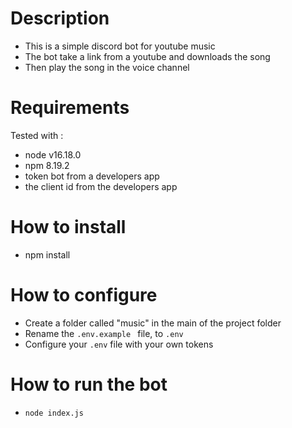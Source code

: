 # Description
- This is a simple discord bot for youtube music
- The bot take a link from a youtube and downloads the song
- Then play the song in the voice channel

# Requirements
Tested with :
- node v16.18.0
- npm 8.19.2
- token bot from a developers app
- the client id from the developers app

# How to install
- npm install

# How to configure
- Create a folder called "music" in the main of the project folder
- Rename the ``.env.example `` file, to `` .env ``
- Configure your `` .env `` file with your own tokens

# How to run the bot
- `node index.js`
